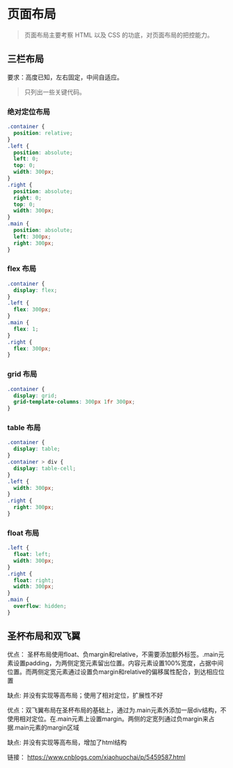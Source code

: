 # 页面布局

> 页面布局主要考察 HTML 以及 CSS 的功底，对页面布局的把控能力。

## 三栏布局

要求：高度已知，左右固定，中间自适应。

> 只列出一些关键代码。

### 绝对定位布局

```css
.container {
  position: relative;
}
.left {
  position: absolute;
  left: 0;
  top: 0;
  width: 300px;
}
.right {
  position: absolute;
  right: 0;
  top: 0;
  width: 300px;
}
.main {
  position: absolute;
  left: 300px;
  right: 300px;
}
```

### flex 布局

```css
.container {
  display: flex;
}
.left {
  flex: 300px;
}
.main {
  flex: 1;
}
.right {
  flex: 300px;
}
```

### grid 布局

```css
.container {
  display: grid;
  grid-template-columns: 300px 1fr 300px;
}
```

### table 布局

```css
.container {
  display: table;
}
.container > div {
  display: table-cell;
}
.left {
  width: 300px;
}
.right {
  right: 300px;
}
```

### float 布局

```css
.left {
  float: left;
  width: 300px;
}
.right {
  float: right;
  width: 300px;
}
.main {
  overflow: hidden;
}
```

## 圣杯布局和双飞翼

优点： 圣杯布局使用float、负margin和relative，不需要添加额外标签。.main元素设置padding，为两侧定宽元素留出位置。内容元素设置100%宽度，占据中间位置。而两侧定宽元素通过设置负margin和relative的偏移属性配合，到达相应位置

缺点: 并没有实现等高布局；使用了相对定位，扩展性不好

优点：双飞翼布局在圣杯布局的基础上，通过为.main元素外添加一层div结构，不使用相对定位。在.main元素上设置margin。两侧的定宽列通过负margin来占据.main元素的margin区域

缺点: 并没有实现等高布局，增加了html结构

链接： https://www.cnblogs.com/xiaohuochai/p/5459587.html
